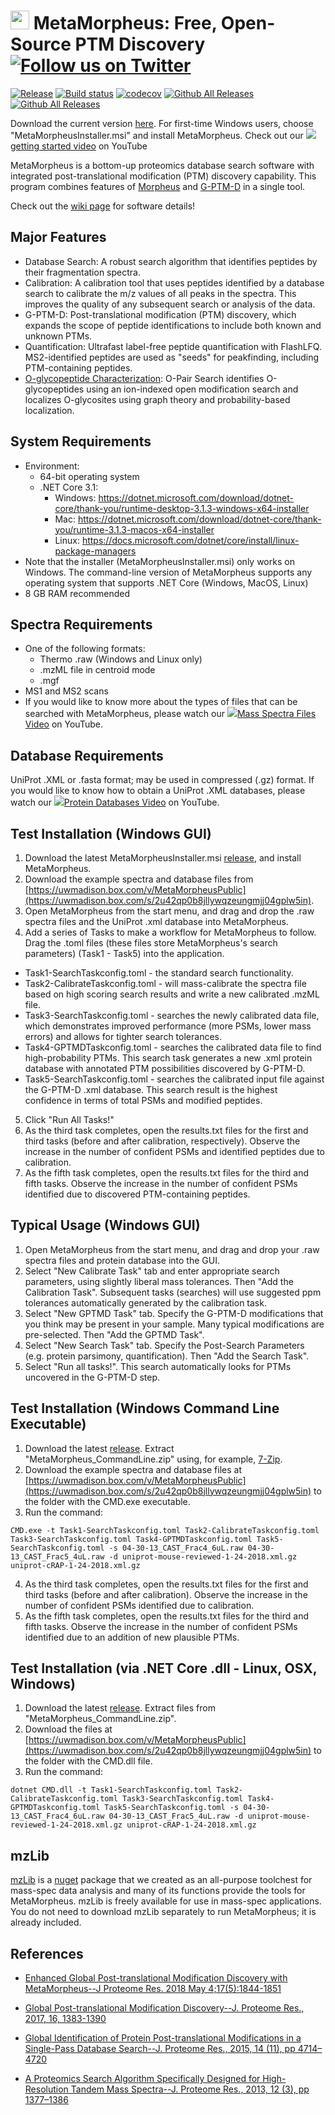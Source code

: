 # <img src="https://user-images.githubusercontent.com/16883585/75211541-da01c680-5749-11ea-9f6c-096dc2ec4dbc.png" width="30"/> MetaMorpheus: Free, Open-Source PTM Discovery [![Follow us on Twitter](https://img.shields.io/twitter/follow/smith_chem_wisc?label=Twitter&style=social)](https://twitter.com/smith_chem_wisc)

[![Release](https://img.shields.io/github/v/release/smith-chem-wisc/MetaMorpheus)](https://github.com/smith-chem-wisc/MetaMorpheus/releases/latest)
[![Build status](https://ci.appveyor.com/api/projects/status/0jt31252xny5aoxt/branch/master?svg=true)](https://ci.appveyor.com/project/smith-chem-wisc/metamorpheus/branch/master)
[![codecov](https://codecov.io/gh/smith-chem-wisc/MetaMorpheus/branch/master/graph/badge.svg)](https://codecov.io/gh/smith-chem-wisc/MetaMorpheus)
[![Github All Releases](https://img.shields.io/github/downloads/smith-chem-wisc/MetaMorpheus/total.svg)](https://github.com/smith-chem-wisc/MetaMorpheus/releases)
[![Github All Releases](https://img.shields.io/docker/pulls/smithchemwisc/metamorpheus)](https://hub.docker.com/r/smithchemwisc/metamorpheus/tags?page=1&ordering=last_updated)

Download the current version [here](https://github.com/smith-chem-wisc/MetaMorpheus/releases/latest). For first-time Windows users, choose "MetaMorpheusInstaller.msi" and install MetaMorpheus. Check out our <img src ="https://user-images.githubusercontent.com/16841846/40379523-eb130166-5dbb-11e8-8a03-559599cdd560.png">[getting started video](https://www.youtube.com/watch?v=rNgCDzi7STs&list=PLVk5tTSZ1aWlhNPh7jxPQ8pc0ElyzSUQb) on YouTube 

MetaMorpheus is a bottom-up proteomics database search software with integrated post-translational modification (PTM) discovery capability.
This program combines features of [Morpheus](https://github.com/cwenger/Morpheus) and [G-PTM-D](https://github.com/smith-chem-wisc/gptmd) in a single tool.

Check out the [wiki page](https://github.com/smith-chem-wisc/MetaMorpheus/wiki) for software details!

## Major Features

* Database Search: A robust search algorithm that identifies peptides by their fragmentation spectra.
* Calibration: A calibration tool that uses peptides identified by a database search to calibrate the m/z values of all peaks in the spectra. This improves the quality of any subsequent search or analysis of the data.
* G-PTM-D: Post-translational modification (PTM) discovery, which expands the scope of peptide identifications to include both known and unknown PTMs.
* Quantification: Ultrafast label-free peptide quantification with FlashLFQ. MS2-identified peptides are used as "seeds" for peakfinding, including PTM-containing peptides.
* [O-glycopeptide Characterization](https://github.com/smith-chem-wisc/MetaMorpheus/wiki/1_New-Task:-O-Glyco-Search): O-Pair Search identifies O-glycopeptides using an ion-indexed open modification search and localizes O-glycosites using graph theory and probability-based localization.

## System Requirements

* Environment:
  * 64-bit operating system
  * .NET Core 3.1:
     * Windows: https://dotnet.microsoft.com/download/dotnet-core/thank-you/runtime-desktop-3.1.3-windows-x64-installer
     * Mac: https://dotnet.microsoft.com/download/dotnet-core/thank-you/runtime-3.1.3-macos-x64-installer
     * Linux: https://docs.microsoft.com/dotnet/core/install/linux-package-managers
* Note that the installer (MetaMorpheusInstaller.msi) only works on Windows. The command-line version of MetaMorpheus supports any operating system that supports .NET Core (Windows, MacOS, Linux)
* 8 GB RAM recommended

## Spectra Requirements

* One of the following formats:
   * Thermo .raw (Windows and Linux only)
   * .mzML file in centroid mode
   * .mgf
* MS1 and MS2 scans
* If you would like to know more about the types of files that can be searched with MetaMorpheus, please watch our <img src ="https://user-images.githubusercontent.com/16841846/40379523-eb130166-5dbb-11e8-8a03-559599cdd560.png">[Mass Spectra Files Video](https://www.youtube.com/watch?v=SN6_T2JyxhA&list=PLVk5tTSZ1aWlhNPh7jxPQ8pc0ElyzSUQb&index=3) on YouTube.

## Database Requirements

UniProt .XML or .fasta format; may be used in compressed (.gz) format. If you would like to know how to obtain a UniProt .XML databases, please watch our <img src ="https://user-images.githubusercontent.com/16841846/40379523-eb130166-5dbb-11e8-8a03-559599cdd560.png">[Protein Databases Video](https://www.youtube.com/watch?v=LFvCj04r5kU&index=2&list=PLVk5tTSZ1aWlhNPh7jxPQ8pc0ElyzSUQb) on YouTube.

## Test Installation (Windows GUI)

1. Download the latest MetaMorpheusInstaller.msi [release](https://github.com/smith-chem-wisc/MetaMorpheus/releases), and install MetaMorpheus.
2. Download the example spectra and database files from [https://uwmadison.box.com/v/MetaMorpheusPublic](https://uwmadison.box.com/s/2u42qp0b8jllywqzeungmjj04gplw5in).
3. Open MetaMorpheus from the start menu, and drag and drop the .raw spectra files and the UniProt .xml database into MetaMorpheus.
4. Add a series of Tasks to make a workflow for MetaMorpheus to follow. Drag the .toml files (these files store MetaMorpheus's search parameters) (Task1 - Task5) into the application.
  * Task1-SearchTaskconfig.toml - the standard search functionality.
  * Task2-CalibrateTaskconfig.toml - will mass-calibrate the spectra file based on high scoring search results and write a new calibrated .mzML file.
  * Task3-SearchTaskconfig.toml - searches the newly calibrated data file, which demonstrates improved performance (more PSMs, lower mass errors) and allows for tighter search tolerances.
  * Task4-GPTMDTaskconfig.toml - searches the calibrated data file to find high-probability PTMs. This search task generates a new .xml protein database with annotated PTM possibilities discovered by G-PTM-D.
  * Task5-SearchTaskconfig.toml - searches the calibrated input file against the G-PTM-D .xml database. This search result is the highest confidence in terms of total PSMs and modified peptides.
5. Click "Run All Tasks!"
6. As the third task completes, open the results.txt files for the first and third tasks (before and after calibration, respectively). Observe the increase in the number of confident PSMs and identified peptides due to calibration.
7. As the fifth task completes, open the results.txt files for the third and fifth tasks. Observe the increase in the number of confident PSMs identified due to discovered PTM-containing peptides.

## Typical Usage (Windows GUI)
1. Open MetaMorpheus from the start menu, and drag and drop your .raw spectra files and protein database into the GUI.
2. Select "New Calibrate Task" tab and enter appropriate search parameters, using slightly liberal mass tolerances. Then "Add the Calibration Task". Subsequent tasks (searches) will use suggested ppm tolerances automatically generated by the calibration task.
3. Select "New GPTMD Task" tab. Specify the G-PTM-D modifications that you think may be present in your sample. Many typical modifications are pre-selected. Then "Add the GPTMD Task".
4. Select "New Search Task" tab. Specify the Post-Search Parameters (e.g. protein parsimony, quantification). Then "Add the Search Task".
5. Select "Run all tasks!". This search automatically looks for PTMs uncovered in the G-PTM-D step.

## Test Installation (Windows Command Line Executable)

1. Download the latest [release](https://github.com/smith-chem-wisc/MetaMorpheus/releases). Extract "MetaMorpheus_CommandLine.zip" using, for example, [7-Zip](http://www.7-zip.org/).
2. Download the example spectra and database files at [https://uwmadison.box.com/v/MetaMorpheusPublic](https://uwmadison.box.com/s/2u42qp0b8jllywqzeungmjj04gplw5in) to the folder with the CMD.exe executable.
3. Run the command:

```
CMD.exe -t Task1-SearchTaskconfig.toml Task2-CalibrateTaskconfig.toml Task3-SearchTaskconfig.toml Task4-GPTMDTaskconfig.toml Task5-SearchTaskconfig.toml -s 04-30-13_CAST_Frac4_6uL.raw 04-30-13_CAST_Frac5_4uL.raw -d uniprot-mouse-reviewed-1-24-2018.xml.gz uniprot-cRAP-1-24-2018.xml.gz
```
4. As the third task completes, open the results.txt files for the first and third tasks (before and after calibration). Observe the increase in the number of confident PSMs identified due to calibration.
5. As the fifth task completes, open the results.txt files for the third and fifth tasks. Observe the increase in the number of confident PSMs identified due to an addition of new plausible PTMs.

## Test Installation (via .NET Core .dll - Linux, OSX, Windows)

1. Download the latest [release](https://github.com/smith-chem-wisc/MetaMorpheus/releases). Extract files from "MetaMorpheus_CommandLine.zip".
2. Download the files at [https://uwmadison.box.com/v/MetaMorpheusPublic](https://uwmadison.box.com/s/2u42qp0b8jllywqzeungmjj04gplw5in) to the folder with the CMD.dll file.
3. Run the command:

```
dotnet CMD.dll -t Task1-SearchTaskconfig.toml Task2-CalibrateTaskconfig.toml Task3-SearchTaskconfig.toml Task4-GPTMDTaskconfig.toml Task5-SearchTaskconfig.toml -s 04-30-13_CAST_Frac4_6uL.raw 04-30-13_CAST_Frac5_4uL.raw -d uniprot-mouse-reviewed-1-24-2018.xml.gz uniprot-cRAP-1-24-2018.xml.gz
```

## mzLib


[mzLib](https://github.com/smith-chem-wisc/mzLib) is a [nuget](https://www.nuget.org/packages/mzLib/) package that we created as an all-purpose toolchest for mass-spec data analysis and many of its functions provide the tools for MetaMorpheus. mzLib is freely available for use in mass-spec applications. You do not need to download mzLib separately to run MetaMorpheus; it is already included.


## References
* [Enhanced Global Post-translational Modification Discovery with MetaMorpheus--J Proteome Res. 2018 May 4;17(5):1844-1851](https://pubs.acs.org/doi/10.1021/acs.jproteome.7b00873)
* [Global Post-translational Modification Discovery--J. Proteome Res., 2017, 16, 1383-1390](http://pubs.acs.org/doi/abs/10.1021/acs.jproteome.6b00034)

* [Global Identification of Protein Post-translational Modifications in a Single-Pass Database Search--J. Proteome Res., 2015, 14 (11), pp 4714–4720](http://pubs.acs.org/doi/abs/10.1021/acs.jproteome.5b00599)

* [A Proteomics Search Algorithm Specifically Designed for High-Resolution Tandem Mass Spectra--J. Proteome Res., 2013, 12 (3), pp 1377–1386](http://pubs.acs.org/doi/abs/10.1021/pr301024c)
